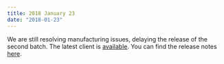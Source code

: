 ```yaml
---
title: 2018 January 23
date: "2018-01-23"
---
```


We are still resolving manufacturing issues, delaying the release of the second batch. The latest client is [available](/signet/downloads/). You can find the release notes [here](/signet/release-notes/20180120_signet-client-0.9.8-notes/).

